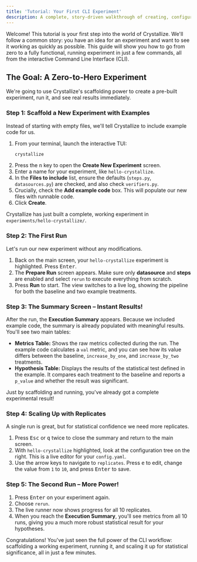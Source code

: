 ```yaml
---
title: 'Tutorial: Your First CLI Experiment'
description: A complete, story-driven walkthrough of creating, configuring, and running an experiment from the command line.
---
```


Welcome! This tutorial is your first step into the world of Crystallize. We'll follow a common story: you have an idea for an experiment and want to see it working as quickly as possible. This guide will show you how to go from zero to a fully functional, running experiment in just a few commands, all from the interactive Command Line Interface (CLI).

## The Goal: A Zero-to-Hero Experiment

We're going to use Crystallize's scaffolding power to create a pre-built experiment, run it, and see real results immediately.

### Step 1: Scaffold a New Experiment with Examples

Instead of starting with empty files, we'll tell Crystallize to include example code for us.

1. From your terminal, launch the interactive TUI:
   ```bash
   crystallize
   ```
2. Press the <kbd>n</kbd> key to open the **Create New Experiment** screen.
3. Enter a name for your experiment, like `hello-crystallize`.
4. In the **Files to include** list, ensure the defaults (`steps.py`, `datasources.py`) are checked, and also check `verifiers.py`.
5. Crucially, check the **Add example code** box. This will populate our new files with runnable code.
6. Click **Create**.

Crystallize has just built a complete, working experiment in `experiments/hello-crystallize/`.

### Step 2: The First Run

Let's run our new experiment without any modifications.

1. Back on the main screen, your `hello-crystallize` experiment is highlighted. Press <kbd>Enter</kbd>.
2. The **Prepare Run** screen appears. Make sure only **datasource** and **steps** are enabled and select `rerun` to execute everything from scratch.
3. Press **Run** to start. The view switches to a live log, showing the pipeline for both the baseline and two example treatments.

### Step 3: The Summary Screen – Instant Results!

After the run, the **Execution Summary** appears. Because we included example code, the summary is already populated with meaningful results. You'll see two main tables:

- **Metrics Table:** Shows the raw metrics collected during the run. The example code calculates a `val` metric, and you can see how its value differs between the baseline, `increase_by_one`, and `increase_by_two` treatments.
- **Hypothesis Table:** Displays the results of the statistical test defined in the example. It compares each treatment to the baseline and reports a `p_value` and whether the result was significant.

Just by scaffolding and running, you've already got a complete experimental result!

### Step 4: Scaling Up with Replicates

A single run is great, but for statistical confidence we need more replicates.

1. Press <kbd>Esc</kbd> or <kbd>q</kbd> twice to close the summary and return to the main screen.
2. With `hello-crystallize` highlighted, look at the configuration tree on the right. This is a live editor for your `config.yaml`.
3. Use the arrow keys to navigate to `replicates`. Press <kbd>e</kbd> to edit, change the value from `1` to `10`, and press <kbd>Enter</kbd> to save.

### Step 5: The Second Run – More Power!

1. Press <kbd>Enter</kbd> on your experiment again.
2. Choose `rerun`.
3. The live runner now shows progress for all 10 replicates.
4. When you reach the **Execution Summary**, you'll see metrics from all 10 runs, giving you a much more robust statistical result for your hypotheses.

Congratulations! You've just seen the full power of the CLI workflow: scaffolding a working experiment, running it, and scaling it up for statistical significance, all in just a few minutes.
